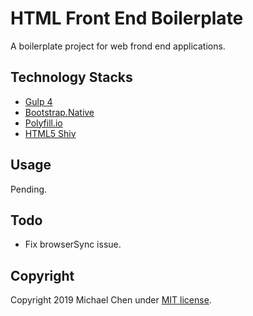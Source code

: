 # HTML Front End Boilerplate

A boilerplate project for web frond end applications.

## Technology Stacks

* [Gulp 4](https://gulpjs.com/)
* [Bootstrap.Native](http://thednp.github.io/bootstrap.native/)
* [Polyfill.io](https://polyfill.io/v3/)
* [HTML5 Shiv](https://github.com/aFarkas/html5shiv/)

## Usage

Pending.

## Todo

* Fix browserSync issue.

## Copyright

Copyright 2019 Michael Chen under [MIT license](http://opensource.org/licenses/MIT).
